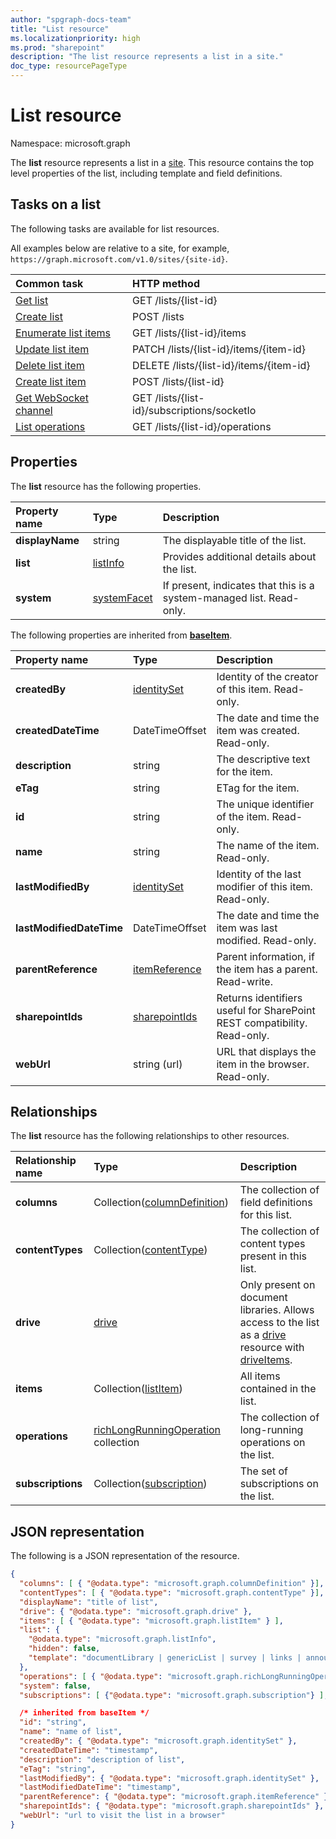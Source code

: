 ```yaml
---
author: "spgraph-docs-team"
title: "List resource"
ms.localizationpriority: high
ms.prod: "sharepoint"
description: "The list resource represents a list in a site."
doc_type: resourcePageType
---
```


# List resource

Namespace: microsoft.graph

The **list** resource represents a list in a [site][].
This resource contains the top level properties of the list, including template and field definitions.

## Tasks on a list

The following tasks are available for list resources.

All examples below are relative to a site, for example, `https://graph.microsoft.com/v1.0/sites/{site-id}`.

| Common task               | HTTP method
|:--------------------------|:------------------------------
| [Get list][]              | GET /lists/{list-id}
| [Create list][]           | POST /lists
| [Enumerate list items][]  | GET /lists/{list-id}/items
| [Update list item][]      | PATCH /lists/{list-id}/items/{item-id}
| [Delete list item][]      | DELETE /lists/{list-id}/items/{item-id}
| [Create list item][]      | POST /lists/{list-id}
| [Get WebSocket channel][] | GET /lists/{list-id}/subscriptions/socketIo
| [List operations](../api/list-list-operations.md)| GET /lists/{list-id}/operations

[Get list]: ../api/list-get.md
[Create list]: ../api/list-create.md
[Enumerate list items]: ../api/listitem-list.md
[Update list item]: ../api/listitem-update.md
[Delete list item]: ../api/listitem-delete.md
[Create list item]: ../api/listitem-create.md
[Get WebSocket channel]: ../api/subscriptions-socketio.md

## Properties

The **list** resource has the following properties.

| Property name   | Type            | Description                                                          |
|:----------------|:----------------|:---------------------------------------------------------------------|
| **displayName** | string          | The displayable title of the list.                                   |
| **list**        | [listInfo][]    | Provides additional details about the list.                          |
| **system**      | [systemFacet][] | If present, indicates that this is a system-managed list. Read-only. |

The following properties are inherited from **[baseItem][]**.

| Property name            | Type              | Description                                                              |
|:-------------------------|:------------------|:-------------------------------------------------------------------------|
| **createdBy**            | [identitySet][]   | Identity of the creator of this item. Read-only.                         |
| **createdDateTime**      | DateTimeOffset    | The date and time the item was created. Read-only.                       |
| **description**          | string            | The descriptive text for the item.                                       |
| **eTag**                 | string            | ETag for the item.                                                       |
| **id**                   | string            | The unique identifier of the item. Read-only.                            |
| **name**                 | string            | The name of the item. Read-only.                                         |
| **lastModifiedBy**       | [identitySet][]   | Identity of the last modifier of this item. Read-only.                   |
| **lastModifiedDateTime** | DateTimeOffset    | The date and time the item was last modified. Read-only.                 |
| **parentReference**      | [itemReference][] | Parent information, if the item has a parent. Read-write.                |
| **sharepointIds**        | [sharepointIds][] | Returns identifiers useful for SharePoint REST compatibility. Read-only. |
| **webUrl**               | string (url)      | URL that displays the item in the browser. Read-only.                    |

## Relationships

The **list** resource has the following relationships to other resources.

| Relationship name | Type                             | Description
|:------------------|:---------------------------------|:----------------------
| **columns**       | Collection([columnDefinition][]) | The collection of field definitions for this list.
| **contentTypes**  | Collection([contentType][])      | The collection of content types present in this list.
| **drive**         | [drive][]                        | Only present on document libraries. Allows access to the list as a [drive][] resource with [driveItems][driveItem].
| **items**         | Collection([listItem][])         | All items contained in the list.
| **operations** | [richLongRunningOperation](../resources/richlongrunningoperation.md) collection | The collection of long-running operations on the list.
| **subscriptions** | Collection([subscription][])     | The set of subscriptions on the list.

[baseItem]: baseitem.md
[contentType]: contenttype.md
[drive]: drive.md
[driveItem]: driveitem.md
[columnDefinition]: columndefinition.md
[identitySet]: identityset.md
[itemReference]: itemreference.md
[listInfo]: listinfo.md
[listItem]: listitem.md
[sharepointIds]: sharepointids.md
[site]: site.md
[systemFacet]: systemfacet.md
[subscription]: subscription.md

## JSON representation

The following is a JSON representation of the resource.

<!--{
  "blockType": "resource",
  "optionalProperties": [
    "items",
    "drive"
  ],
  "keyProperty": "id",
  "baseType": "microsoft.graph.baseItem",
  "@odata.type": "microsoft.graph.list"
}-->

```json
{
  "columns": [ { "@odata.type": "microsoft.graph.columnDefinition" }],
  "contentTypes": [ { "@odata.type": "microsoft.graph.contentType" }],
  "displayName": "title of list",
  "drive": { "@odata.type": "microsoft.graph.drive" },
  "items": [ { "@odata.type": "microsoft.graph.listItem" } ],
  "list": {
    "@odata.type": "microsoft.graph.listInfo",
    "hidden": false,
    "template": "documentLibrary | genericList | survey | links | announcements | contacts | accessRequest ..."
  },
  "operations": [ { "@odata.type": "microsoft.graph.richLongRunningOperation" }],
  "system": false,
  "subscriptions": [ {"@odata.type": "microsoft.graph.subscription"} ],

  /* inherited from baseItem */
  "id": "string",
  "name": "name of list",
  "createdBy": { "@odata.type": "microsoft.graph.identitySet" },
  "createdDateTime": "timestamp",
  "description": "description of list",
  "eTag": "string",
  "lastModifiedBy": { "@odata.type": "microsoft.graph.identitySet" },
  "lastModifiedDateTime": "timestamp",
  "parentReference": { "@odata.type": "microsoft.graph.itemReference" },
  "sharepointIds": { "@odata.type": "microsoft.graph.sharepointIds" },
  "webUrl": "url to visit the list in a browser"
}
```

<!-- {
  "type": "#page.annotation",
  "description": "",
  "keywords": "",
  "section": "documentation",
  "tocPath": "Resources/Lists",
  "tocBookmarks": {
    "Lists": "#"
  }
} -->

